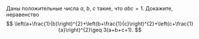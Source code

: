 Даны положительные числа $a$, $b$, $c$ такие, что $abc=1$. Докажите, неравенство 
$$
\left(a+\frac{1}{b}\right)^{2}+\left(b+\frac{1}{c}\right)^{2}+\left(c+\frac{1}{a}\right)^{2}\geq 3(a+b+c+1).
$$